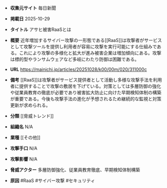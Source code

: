 - **収集元サイト**
毎日新聞

- **掲載日**
2025-10-29

- **タイトル**
アサヒ被害RaaSとは

- **概要**
近年増加するサイバー攻撃の一形態である[[RaaS]]は攻撃者がサービスとして攻撃ツールを提供し利用者が容易に攻撃を実行可能にする仕組みである。これにより攻撃の多様化と拡大が進み被害企業は増加傾向にある。攻撃は標的型やランサムウェアなど多岐にわたり防御は困難である。

- **URL**
https://mainichi.jp/articles/20251028/k00/00m/020/311000c

- **備考**
[[RaaS]]は攻撃者がサービス提供者として活動し多様な攻撃手法を利用者に提供することで攻撃の敷居を下げている。対策としては多層防御の強化や従業員教育の徹底が必要であり被害拡大防止に向けた早期検知体制の構築が重要である。今後も攻撃手法の進化が予想されるため継続的な監視と対策更新が求められる。

- **分類**
[[脅威トレンド]]

- **組織名**
N/A

- **業種**
[[その他]]

- **攻撃手口**
N/A

- **攻撃影響**
N/A

- **脅威アクター**
多層防御強化、従業員教育徹底、早期検知体制構築

- **原因**
#RaaS #サイバー攻撃 #セキュリティ
